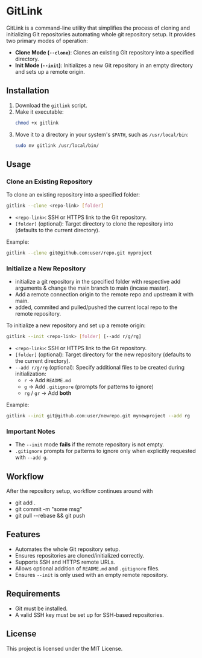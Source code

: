 # GitLink

GitLink is a command-line utility that simplifies the process of cloning and initializing Git repositories automating whole git repository setup. It provides two primary modes of operation:

- **Clone Mode (`--clone`)**: Clones an existing Git repository into a specified directory.
- **Init Mode (`--init`)**: Initializes a new Git repository in an empty directory and sets up a remote origin.

## Installation

1. Download the `gitlink` script.
2. Make it executable:
   ```bash
   chmod +x gitlink
   ```
3. Move it to a directory in your system's `$PATH`, such as `/usr/local/bin`:
   ```bash
   sudo mv gitlink /usr/local/bin/
   ```

## Usage

### Clone an Existing Repository

To clone an existing repository into a specified folder:
```bash
gitlink --clone <repo-link> [folder]
```

- `<repo-link>`: SSH or HTTPS link to the Git repository.
- `[folder]` (optional): Target directory to clone the repository into (defaults to the current directory).

Example:
```bash
gitlink --clone git@github.com:user/repo.git myproject
```

### Initialize a New Repository

- initialize a git repository in the specified folder with respective add arguments & change the main branch to main (incase master).
- Add a remote connection origin to the remote repo and upstream it with main.
- added, commited and pulled/pushed the current local repo to the remote repository.

To initialize a new repository and set up a remote origin:
```bash
gitlink --init <repo-link> [folder] [--add r/g/rg]
```

- `<repo-link>`: SSH or HTTPS link to the Git repository.
- `[folder]` (optional): Target directory for the new repository (defaults to the current directory).
- `--add r/g/rg` (optional): Specify additional files to be created during initialization:
  - `r` → Add `README.md`
  - `g` → Add `.gitignore` (prompts for patterns to ignore)
  - `rg` / `gr` → Add **both**

Example:
```bash
gitlink --init git@github.com:user/newrepo.git mynewproject --add rg
```

### Important Notes
- The `--init` mode **fails** if the remote repository is not empty.
- `.gitignore` prompts for patterns to ignore only when explicitly requested with `--add g`.

## Workflow

After the repository setup, workflow continues around with
- git add .
- git commit -m "some msg"
- git pull --rebase && git push


## Features
- Automates the whole Git repository setup.
- Ensures repositories are cloned/initialized correctly.
- Supports SSH and HTTPS remote URLs.
- Allows optional addition of `README.md` and `.gitignore` files.
- Ensures `--init` is only used with an empty remote repository.

## Requirements
- Git must be installed.
- A valid SSH key must be set up for SSH-based repositories.

## License
This project is licensed under the MIT License.

